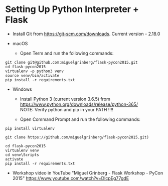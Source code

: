 # Setting Up Python Interpreter + Flask

* Install Git from https://git-scm.com/downloads. Current version - 2.18.0

* macOS

  * Open Term and run the following commands:
```
git clone git@github.com:miguelgrinberg/flask-pycon2015.git
cd flask-pycon2015
virtualenv -p python3 venv
source venv/bin/activate
pip install -r requirements.txt
```

* Windows

  * Install Python 3 (current version 3.6.5) from https://www.python.org/downloads/release/python-365/
  </br>NOTE: Verify python and pip in your PATH !!!!

  * Open Command Prompt and run the following commands:
```
pip install virtualenv

git clone https://github.com/miguelgrinberg/flask-pycon2015.git)

cd flask-pycon2015
virtualenv venv
cd venv\Scripts
activate
pip install -r requirements.txt
```

* Workshop video in YouTube "Miguel Grinberg - Flask Workshop - PyCon 2015" https://www.youtube.com/watch?v=DIcpEg77gdE

